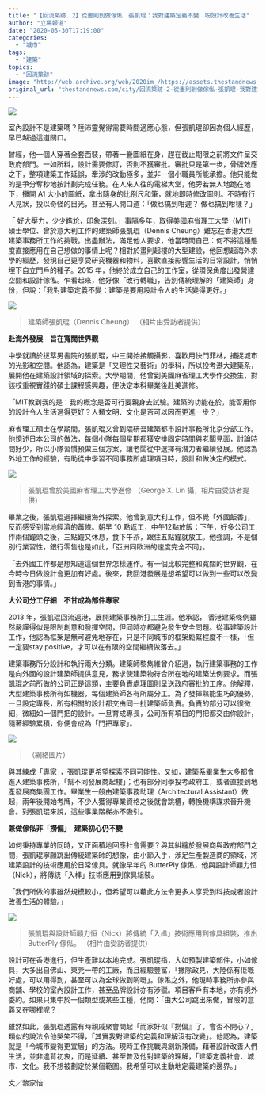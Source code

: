 ```yaml
---
title: "【回流築跡．2】從畫則到做傢俬　張凱琨：我對建築定義不變　盼設計改善生活"
author: "立場報道"
date: "2020-05-30T17:19:00"
categories:
  - "城市"
tags:
  - "建築"
topics:
  - "回流築跡"
image: "http://web.archive.org/web/2020im_/https://assets.thestandnews.com/media/photos/arc-12_nJDcb.png"
original_url: "thestandnews.com/city/回流築跡-2-從畫則到做傢俬-張凱琨-我對建築定義不變-盼設計改善生活"
---
```

![](http://web.archive.org/web/2020im_/https://assets.thestandnews.com/media/photos/arc-12_nJDcb.png)

室內設計不是建築嗎？陸沛靈覺得需要時間適應心態，但張凱琨卻因為個人經歷，早已越過這道關口。

曾經，他一個人穿著全套西裝，帶著一疊圖紙在身，趕在截止期限之前將文件呈交政府部門。一如所料，設計需要修訂，否則不獲審批。審批只是第一步，骨牌效應之下，整項建築工作延誤，牽涉的改動極多，並非一個小職員所能承擔。他只能做的是爭分奪秒地按計劃完成任務。在人來人往的電梯大堂，他旁若無人地跪在地下，攤開 A1 大小的圖紙，拿出隨身的比例尺和筆，就地即時修改圖則。不時有行人見狀，投以奇怪的目光，甚至有人開口道：「做乜搞到咁遲？ 做乜搞到咁樣？」

「 好大壓力，少少尷尬，印象深刻。」事隔多年，取得美國麻省理工大學（MIT）碩士學位、曾於意大利工作的建築師張凱琨（Dennis Cheung）難忘在香港大型建築事務所工作的挑戰。出盡辦法，滿足他人要求，他當時問自己：何不將這種態度直接應用在自己想做的事情上呢？相對於畫則起樓的大型建設，他回想起海外求學的經歷，發現自己更享受研究機器和物料，喜歡直接影響生活的日常設計，悄悄埋下自立門戶的種子。2015 年，他終於成立自己的工作室，從環保角度出發營建空間和設計傢俬。乍看起來，他好像「改行轉職」，告別傳統理解的「建築師」身份，但說：「我對建築定義不變：建築是要用設計令人的生活變得更好。」

![](http://web.archive.org/web/2020im_/https://assets.thestandnews.com/media/photos/dennis_jz8dk.jpg)
> 建築師張凱琨（Dennis Cheung） （相片由受訪者提供）

**赴海外發展　旨在寬闊世界觀**

中學就讀於拔萃男書院的張凱琨，中三開始接觸攝影，喜歡用快門菲林，捕捉城市的光影和空間。他認為，建築是「又理性又藝術」的學科，所以投考港大建築系，展開他在建築設計領域的探索。大學期間，他曾到美國麻省理工大學作交換生，對該校重視實踐的碩士課程感興趣，便決定本科畢業後赴美進修。

「MIT教到我的是：我的概念是否可行要親身去試驗。建築的功能在於，能否用你的設計令人生活過得更好？人類文明、文化是否可以因而更進一步？」

麻省理工碩士在學期間，張凱琨又曾到隈研吾建築都市設計事務所北京分部工作。他憶述日本公司的做法，每個小隊每個星期都獲安排固定時間與老闆見面，討論時間好少，所以小隊習慣預做三個方案，讓老闆從中選擇有潛力者繼續發展。他認為外地工作的經驗，有助從中學習不同事務所處理項目時，設計和做決定的模式。

![](http://web.archive.org/web/2020im_/https://assets.thestandnews.com/media/photos/MIT_9A3TY.jpg)
> 張凱琨曾於美國麻省理工大學進修 （George X. Lin 攝，相片由受訪者提供）

畢業之後，張凱琨選擇繼續海外探索。他曾到意大利工作，但不覺「外國飯香」，反而感受到當地經濟的蕭條。朝早 10 點返工，中午12點放飯；下午，好多公司工作兩個鐘頭之後，三點鐘又休息，食下午茶，跟住五點鐘就放工。他強調，不是個別行業習性，銀行零售也是如此，「亞洲同歐洲的速度完全不同」。

「去外國工作都是想知道這個世界怎樣運作。有一個比較完整和寬闊的世界觀，在今時今日做設計會更加有好處。後來，我回港發展是想希望可以做到一些可以改變到香港的事情。」

**大公司分工仔細　不甘成為部件專家**

2013 年，張凱琨回流返港，展開建築事務所打工生涯。他承認， 香港建築條例雖然嚴謹得似是限制創意和發揮空間，但同時亦都避免發生安全問題。從事建築設計工作，他認為框架是無可避免地存在，只是不同城市的框架鬆緊程度不一樣，「但一定要stay positive，才可以在有限的空間繼續做落去。」

建築事務所分設計和執行兩大分類。建築師黎雋維曾介紹過，執行建築事務的工作是向外國的設計建築師提供意見，務求使建築物符合所在地的建築法例要求。而張凱琨之前所做的公司正是這類，主要負責處理圖則呈送政府審批的工序。他解釋，大型建築事務所有如機器，每個建築師各有所屬分工。為了發揮熟能生巧的優勢，一旦設定專長，所有相關的設計都交由同一批建築師負責。負責的部分可以很微細，微細如一個門把的設計。一旦育成專長，公司所有項目的門把都交由你設計，隨著經驗累積，你便會成為「門把專家」。

![](http://web.archive.org/web/2020im_/https://assets.thestandnews.com/media/photos/drawing_3FfQJ.jpg)
> （網絡圖片）

與其練成「專家」，張凱琨更希望探索不同可能性。又如，建築系畢業生大多都會進入建築事務所，「幫不同發展商起樓」；也有部分同學投考政府工，或者直接到地產發展商集團工作。畢業生一般由建築事務助理（Architectural Assistant）做起，兩年後開始考牌，不少人獲得專業資格之後就會跳槽，轉換機構謀求晉升機會。對張凱琨來說，這些事業階梯亦不吸引。

**兼做傢俬非「撈偏」　建築初心仍不變**

如何秉持專業的同時，又正面積地回應社會需要？與其糾纏於發展商與政府部門之間，張凱琨寧願跳出傳統建築師的想像，由小節入手，涉足生產製造商的領域，將建築設計的技術應用於日常傢具。就像早年的 ButterPly 傢俬，他與設計師顧力恒（Nick），將傳統「入榫」技術應用到傢具組裝。

「我們所做的事雖然規模較小，但希望可以藉此方法令更多人享受到科技或者設計改善生活的體驗。」

![](http://web.archive.org/web/2020im_/https://assets.thestandnews.com/media/photos/structure_QGkch.jpg)
> 張凱琨與設計師顧力恒（Nick）將傳統「入榫」技術應用到傢具組裝，推出ButterPly 傢俬。 （相片由受訪者提供）

設計可在香港進行，但生產難以本地完成。張凱琨指，大如預製建築部件，小如傢具，大多出自佛山、東莞一帶的工廠，而且經驗豐富，「撇除政見，大陸係有佢嘅好處，可以用得到，甚至可以為全球做到啲嘢」。傢俬之外，他現時事務所亦參與商舖、學校的室內設計工作，甚至品牌設計亦有涉獵。項目客戶有本地，亦有境外委約。如果只集中於一個類型或某些工種，他問：「由大公司跳出來做，冒險的意義又在哪裡呢？」

雖然如此，張凱琨透露有時親戚聚會問起「而家好似『撈偏』了，會否不開心？」類似的說法令他哭笑不得，「其實我對建築的定義和理解沒有改變」。他認為，建築就是「令城市變得更宜居」的方法。現時工作挑戰與創新兼備，藉著設計改善人們生活，並非違背初衷，而是延續、甚至普及他對建築的理解，「建築定義社會、城市、文化。我不想被劃定於某個範圍。我希望可以主動地定義建築的邊界。」

文／黎家怡